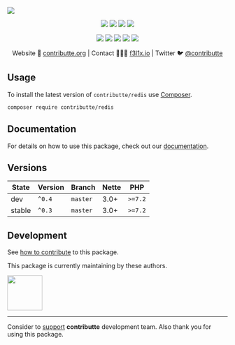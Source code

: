![](https://heatbadger.now.sh/github/readme/contributte/redis/)

<p align=center>
    <a href="https://github.com/contributte/redis/actions"><img src="https://badgen.net/github/checks/contributte/redis"></a>
    <a href="https://coveralls.io/r/contributte/redis"><img src="https://badgen.net/coveralls/c/github/contributte/redis"></a>
    <a href="https://packagist.org/packages/contributte/redis"><img src="https://badgen.net/packagist/dm/contributte/redis"></a>
    <a href="https://packagist.org/packages/contributte/redis"><img src="https://badgen.net/packagist/v/contributte/redis"></a>
</p>
<p align=center>
    <a href="https://packagist.org/packages/contributte/redis"><img src="https://badgen.net/packagist/php/contributte/redis"></a>
    <a href="https://github.com/contributte/redis"><img src="https://badgen.net/github/license/contributte/redis"></a>
    <a href="https://bit.ly/ctteg"><img src="https://badgen.net/badge/support/gitter/cyan"></a>
    <a href="https://bit.ly/cttfo"><img src="https://badgen.net/badge/support/forum/yellow"></a>
    <a href="https://contributte.org/partners.html"><img src="https://badgen.net/badge/sponsor/donations/F96854"></a>
</p>

<p align=center>
    Website 🚀 <a href="https://contributte.org">contributte.org</a> | Contact 👨🏻‍💻 <a href="https://f3l1x.io">f3l1x.io</a> | Twitter 🐦 <a href="https://twitter.com/contributte">@contributte</a>
</p>

## Usage

To install the latest version of `contributte/redis` use [Composer](https://getcomposer.com).

```bash
composer require contributte/redis
```
## Documentation

For details on how to use this package, check out our [documentation](.docs).

## Versions

| State       | Version | Branch   | Nette | PHP     |
|-------------|---------|----------|-------|---------|
| dev         | `^0.4`  | `master` | 3.0+  | `>=7.2` |
| stable      | `^0.3`  | `master` | 3.0+  | `>=7.2` |

## Development

See [how to contribute](https://contributte.org/contributing.html) to this package.

This package is currently maintaining by these authors.

<a href="https://github.com/f3l1x">
  <img width="80" height="80" src="https://avatars2.githubusercontent.com/u/538058?v=3&s=80">
</a>

-----

Consider to [support](https://contributte.org/partners.html) **contributte** development team.
Also thank you for using this package.
